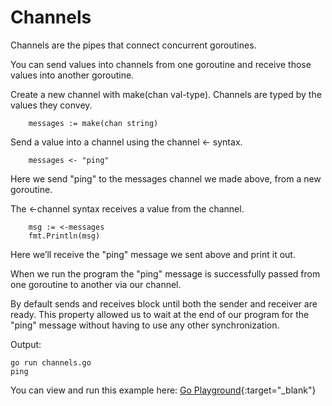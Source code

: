 # Channels

Channels are the pipes that connect concurrent goroutines.

You can send values into channels from one goroutine and
receive those values into another goroutine.

Create a new channel with make(chan val-type).
Channels are typed by the values they convey.
```golang 
    messages := make(chan string)
```

Send a value into a channel using the channel <- syntax.
```golang
    messages <- "ping"
```
Here we send "ping" to the messages channel we made above, from a new goroutine.

The <-channel syntax receives a value from the channel.
```golang 
	msg := <-messages
	fmt.Println(msg)
```
Here we’ll receive the "ping" message we sent above and print it out.

When we run the program the "ping" message is successfully passed
from one goroutine to another via our channel.

By default sends and receives block until both the sender and
receiver are ready. This property allowed us to wait at the end
of our program for the "ping" message without having to use
any other synchronization.

Output:
```
go run channels.go
ping
```

You can view and run this example here:
[Go Playground](https://go.dev/play/p/yad4U2tFMUM){:target="_blank"} 
